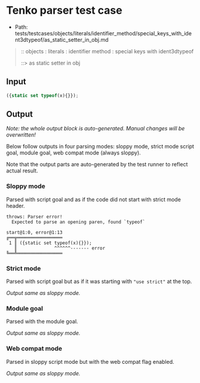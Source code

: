 # Tenko parser test case

- Path: tests/testcases/objects/literals/identifier_method/special_keys_with_ident3dtypeof/as_static_setter_in_obj.md

> :: objects : literals : identifier method : special keys with ident3dtypeof
>
> ::> as static setter in obj

## Input

`````js
({static set typeof(x){}});
`````

## Output

_Note: the whole output block is auto-generated. Manual changes will be overwritten!_

Below follow outputs in four parsing modes: sloppy mode, strict mode script goal, module goal, web compat mode (always sloppy).

Note that the output parts are auto-generated by the test runner to reflect actual result.

### Sloppy mode

Parsed with script goal and as if the code did not start with strict mode header.

`````
throws: Parser error!
  Expected to parse an opening paren, found `typeof`

start@1:0, error@1:13
╔══╦═════════════════
 1 ║ ({static set typeof(x){}});
   ║              ^^^^^^------- error
╚══╩═════════════════

`````

### Strict mode

Parsed with script goal but as if it was starting with `"use strict"` at the top.

_Output same as sloppy mode._

### Module goal

Parsed with the module goal.

_Output same as sloppy mode._

### Web compat mode

Parsed in sloppy script mode but with the web compat flag enabled.

_Output same as sloppy mode._
